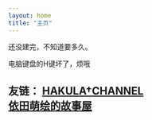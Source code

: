 ```yaml
---
layout: home
title: "主页"
---
```


还没建完，不知道要多久。

电脑键盘的H键坏了，烦哦

友链：
[HAKULA†CHANNEL](https://hakula.xyz)  
[依田萌绘的故事屋](https://yoro.xyz) 
---
